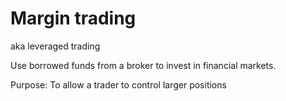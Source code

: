 # Margin trading

aka leveraged trading

Use borrowed funds from a broker to invest in financial markets.

Purpose: To allow a trader to control larger positions
